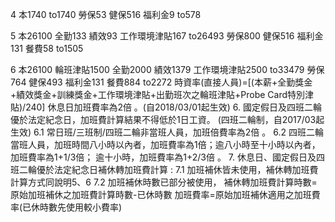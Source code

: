 
4
本1740
to1740
勞保53
健保516
福利金9
to578

5
本26100
全勤133
績效93
工作環境津貼167
to26493
勞保800
健保516
福利金131
餐費58
to1505

6
本26100
輪班津貼1500
全勤2000
績效1379
工作環境津貼2500
to33479
勞保764
健保493
福利金131
餐費884
to2272
時資率(直接人員)=[(本薪+全勤獎金+績效獎金+訓練獎金+工作環境津貼+出勤班次之輪班津貼+Probe Card特別津貼)/240]
休息日加班費率為2倍 。(自2018/03/01起生效)
6. 國定假日及四班二輪優於法定紀念日，加班費計算結果不得低於1日工資。 (四班二輪制，自2017/03起生效)
6.1 常日班/三班制/四班二輪非當班人員，加班倍費率為2倍 。
6.2 四班二輪當班人員，加班時間八小時以內者，加班費率為1倍；逾八小時至十小時以內者，加班費率為1+1/3倍；
          逾十小時，加班費率為1+2/3倍 。
7. 休息日、國定假日及四班二輪優於法定紀念日補休轉加班費計算 :
 7.1 加班補休皆未使用，補休轉加班費計算方式同說明5、6
 7.2 加班補休時數已部分被使用，
          補休轉加班費計算時數=原始加班補休之加班費計算時數-已休時數
          加班費率=原始加班補休適用之加班費率(已休時數先使用較小費率)

